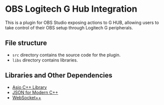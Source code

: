 # OBS Logitech G Hub Integration

This is a plugin for OBS Studio exposing actions to G HUB, allowing users to take control of their OBS setup through Logitech G peripherals.

## File structure

- `src` directory contains the source code for the plugin.
- `libs` directory contains libraries.

## Libraries and Other Dependencies

- [Asio C++ Library](https://github.com/chriskohlhoff/asio)
- [JSON for Modern C++](https://github.com/nlohmann/json)
- [WebSocket++](https://github.com/zaphoyd/websocketpp)
